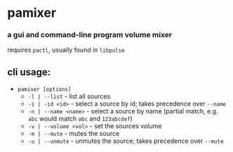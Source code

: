 # pamixer
### a gui and command-line program volume mixer

requires `pactl`, usually found in `libpulse`

## cli usage:
- `pamixer [options]`
    - `-l | --list` - list all sources
    - `-i | -id <id>` - select a source by id; takes precedence over `--name`
    - `-n | --name <name>` - select a source by name (partial match, e.g. `abc` would match `abc` and `123abcdef`)
    - `-v | --volume <vol>` - set the sources volume
    - `-m | --mute` - mutes the source
    - `-u | --unmute` - unmutes the source; takes precedence over `--mute`
